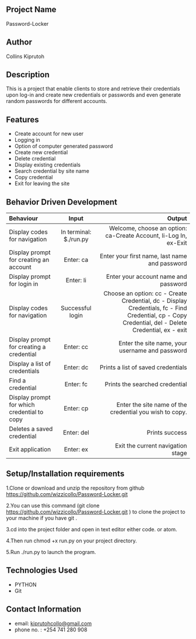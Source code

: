 ## Project Name
Password-Locker

## Author
Collins Kiprutoh

## Description
This is a project that enable clients to store and retrieve their credentials upon log-in and create new credentials or passwords and even generate random passwords for different accounts.

## Features
 - Create account for new user
 - Logging in
 - Option of computer generated password
 - Create new credential
 - Delete credential
 - Display existing credentials
 - Search credential by site name
 - Copy credential
 - Exit for leaving the site

## Behavior Driven Development
| Behaviour | Input | Output |
| :---------------- | :---------------: | ------------------: |
| Display codes for navigation | In terminal: $./run.py | Welcome, choose an option: ca-Create Account, li-Log In, ex-Exit |
| Display prompt for creating an account | Enter: ca | Enter your first name, last name and password |
| Display prompt for login in | Enter: li | Enter your account name and password |
| Display codes for navigation | Successful login | Choose an option: cc - Create Credential, dc - Display Credentials, fc - Find Credential, cp - Copy Credential, del - Delete Credential, ex - exit |
| Display prompt for creating a credential | Enter: cc | Enter the site name, your username and password |
| Display a list of credentials | Enter: dc | Prints a list of saved credentials |
| Find a credential | Enter: fc | Prints the searched credential |
| Display prompt for which credential to copy | Enter: cp | Enter the site name of the credential you wish to copy. |
| Deletes a saved credential | Enter: del | Prints success |
| Exit application | Enter: ex | Exit the current navigation stage |

## Setup/Installation requirements
 1.Clone or download and unzip the repository from github https://github.com/wizzicollo/Password-Locker.git

2.You can use this command (git clone https://github.com/wizzicollo/Password-Locker.git ) to clone the project to your   machine if you have git .

3.cd into the project folder and open in text editor either code. or atom.

4.Then run chmod +x run.py on your project directory.

5.Run ./run.py to launch the program.


## Technologies Used
 - PYTHON
 - Git

## Contact Information
 - email: kiprutohcollo@gmail.com
 - phone no. : +254 741 280 908